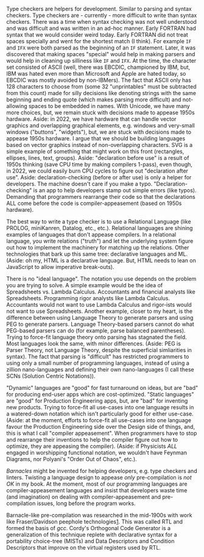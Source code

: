 Type checkers are helpers for development.  Similar to parsing and syntax checkers.  Type checkers are - currently - more difficult to write than syntax checkers.  There was a time when syntax checking was not well understood and was difficult and was written in an ad-hoc manner.  Early FORTRAN had syntax that we would consider weird today.  Early FORTRAN did not treat spaces specially and went for the shortest match (I think).  For example `IF` and `IFX` were both parsed as the beginning of an `IF` statement.  Later, it was discovered that making spaces "special" would help in making parsers and would help in cleaning up silliness like `IF` and `IFX`.  At the time, the character set consisted of ASCII (well, there was EBCDIC, championed by IBM, but, IBM was hated even more than Microsoft and Apple are hated today, so EBCDIC was mostly avoided by non-IBMers).  The fact that ASCII only has 128 characters to choose from (some 32 "unprintables" must be subtracted from this count) made for silly decisions like denoting strings with the same beginning and ending quote (which makes parsing more difficult) and not-allowing spaces to be embedded in names.  With Unicode, we have many more choices, but, we remain stuck with decisions made to appease 1950s hardware.  Aside: in 2022, we have hardware that can handle vector graphics and overlapping graphical elements, e.g. windows and very-small windows ("buttons", "widgets"), but, we are stuck with decisions made to appease 1950s hardware.  I argue that we should be building languages based on vector graphics instead of non-overlapping characters.  SVG is a simple example of something that might work on this front (rectangles, ellipses, lines, text, groups). Aside: "declaration before use" is a result of 1950s thinking (save CPU time by making compilers 1-pass), even though, in 2022, we could easily burn CPU cycles to figure out "declaration after use". Aside: declaration-checking (before or after use) is only a helper for developers. The machine doesn't care if you make a typo.  "Declaration-checking" is an app to help developers stamp out simple errors (like typos).  Demanding that programmers rearrange their code so that the declarations ALL come before the code is compiler-appeasement (based on 1950s hardware).

The best way to write a type checker is to use a Relational Language (like PROLOG, miniKanren, Datalog, etc., etc.).  Relational languages are shining examples of languages that don't appease compilers.  In a relational language, you write relations ("truth") and let the underlying system figure out how to implement the machinery for matching up the relations.  Other technologies that bark up this same tree: declarative languages and ML. (Aside: oh my, HTML is a declarative language.  But, HTML needs to lean on JavaScript to allow imperative break-outs).

There is no "ideal language".  The notation you use depends on the problem you are trying to solve.  A simple example would be the idea of Spreadsheets vs. Lambda Calculus.  Accountants and financial analysts like Spreadsheets.  Programming rigor analysts like Lambda Calculus.  Accountants would not want to use Lambda Calculus and rigor-ists would not want to use Spreadsheets.  Another example, closer to my heart, is the difference between using Language Theory to generate parsers and using PEG to generate parsers. Language Theory-based parsers cannot do what PEG-based parsers can do (for example, parse balanced parentheses).  Trying to force-fit language theory onto parsing has stagnated the field.  Most languages look the same, with minor differences. (Aside: PEG is Parser Theory, not Language Theory, despite the superficial simliarities in syntax).  The fact that parsing is "difficult" has restricted programmers to using only a small number of programming languages, instead of using a zillion nano-languages and defining their own nano-languages (I call these SCNs (Solution Centric Notations)).

"Dynamic" languages are "good" for fast turnaround on ideas, but are "bad" for producing end-user apps which are cost-optimized.  "Static languages" are "good" for Production Engineering apps, but, are "bad" for inventing new products.  Trying to force-fit all use-cases into one language results in a watered-down notation which isn't particularly good for either use-case.  (Aside: at the moment, efforts to force-fit all use-cases into one language favour the Production Engineering side over the Design side of things, and, this is what I call "compiler appeasement".  When programmers have to stop and rearrange their inventions to help the compiler figure out how to optimize, they are appeasing the compiler). (Aside: if Physicists *ALL* engaged in worshipping functional notation, we wouldn't have Feynman Diagrams, nor Polyani's "Order Out of Chaos", etc.).

_Barnacles_ might be invented for helping developers, e.g. type checkers and linters. Twisting a language design to appease *only* pre-compilation is *not OK* in my book. At the moment, most of our programming languages are compiler-appeasement languages and insist that developers waste time (and imagination) on dealing with compiler-appeasement and pre-compilation issues, long before the program works.

Barnacle-like pre-compilation was researched in the mid-1900s with work like Fraser/Davidson peephole technologies[1](https://github.com/guitarvydas/py0d/issues/2#user-content-fn-rtl-a08aec9667c4b8804cf824437a535475). This was called RTL and formed the basis of _gcc_. Cordy's Orthogonal Code Generator is a generalization of this technique replete with declarative syntax for a portability choice-tree (MISTs) and Data Descriptors and Condition Descriptors that improve on the virtual registers used by RTL.

